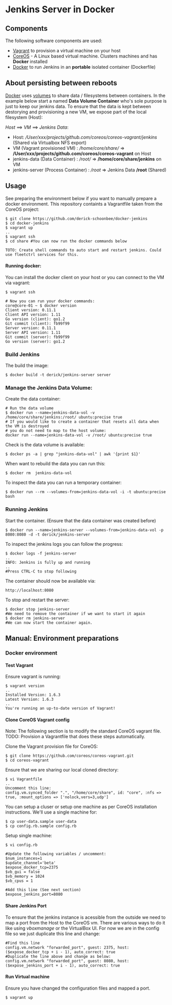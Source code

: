 # Jenkins Server in Docker

## Components

The following software components are used:

- [Vagrant](http://www.vagrantup.com/) to provision a virtual machine on your host
- [CoreOS](https://coreos.com/) - A Linux based virtual machine. Clusters machines and has **Docker** installed
- [Docker](https://docs.docker.com/) to run Jenkins in an **portable** isolated container (Dockerfile)

## About persisting between reboots

[Docker](https://docs.docker.com/) uses [volumes](https://docs.docker.com/userguide/dockervolumes/) to share data / filesystems between containers. In the example below start a named **Data Volume Container** who's sole purpose is just to keep our jenkins data. To ensure that the data is kept between destorying and provisioning a new VM, we expose part of the local filesystem (Host):

   *Host* ==> *VM* ==> *Jenkins Data*:

  - Host: */User/xxx/projects/github.com/coreos/coreos-vagrant/jenkins* (Shared via Virtualbox NFS export)
  - VM (Vagrant provisioned VM) : */home/core/share/* => **/User/xxx/projects/github.com/coreos/coreos-vagrant** on Host
  - jenkins-data (Data Container) :  */root/* => **/home/core/share/jenkins** on VM
  - jenkins-server (Process Container) : */root* => Jenkins Data **/root** (Shared)

## Usage

See preparing the environment below if you want to manually prepare a docker environment. This repository containts a Vagrantfile taken from the CoreOS project:

    $ git clone https://github.com/derick-schoonbee/docker-jenkins
    $ cd docker-jenkins
    $ vagrant up
    ..
    $ vagrant ssh
    $ cd share #You can now run the docker commands below

    TOTO: Create shell commands to auto start and restart jenkins. Could use fleetctrl services for this.

#### Running docker:

You can install the docker client on your host or you can connect to the VM via vagrant:

    $ vagrant ssh

    # Now you can run your docker commands:
    core@core-01 ~ $ docker version
    Client version: 0.11.1
    Client API version: 1.11
    Go version (client): go1.2
    Git commit (client): fb99f99
    Server version: 0.11.1
    Server API version: 1.11
    Git commit (server): fb99f99
    Go version (server): go1.2


### Build Jenkins

The build the image:

    $ docker build -t derick/jenkins-server server

### Manage the Jenkins Data Volume:

Create the data container:

    # Run the data volume
    $ docker run --name=jenkins-data-vol -v /home/core/share/jenkins:/root/ ubuntu:precise true
    # If you would like to create a container that resets all data when the VM is destroyed
    # you do not need to map to the host volume:
    docker run --name=jenkins-data-vol -v /root/ ubuntu:precise true

Check is the data volume is available:

    $ docker ps -a | grep "jenkins-data-vol" | awk '{print $1}'

When want to rebuild the data you can run this:

    $ docker rm  jenkins-data-vol

To inspect the data you can run a temporary container:

    $ docker run --rm --volumes-from=jenkins-data-vol -i -t ubuntu:precise bash

### Running Jenkins
Start the container. (Ensure that the data container was created before)

    $ docker run --name=jenkins-server --volumes-from=jenkins-data-vol -p 8080:8080 -d -t derick/jenkins-server

To inspect the jenkins logs you can follow the progress:

    $ docker logs -f jenkins-server
    ..
    INFO: Jenkins is fully up and running
    ..
    #Press CTRL-C to stop following

The container should now be available via:

    http://localhost:8080


To stop and restart the server:

    $ docker stop jenkins-server
    #We need to remove the container if we want to start it again
    $ docker rm jenkins-server
    #We can now start the container again.

## Manual: Environment preparations

### Docker environment

#### Test Vagrant

Ensure vagrant is running:

    $ vagrant version
    ..
    Installed Version: 1.6.3
    Latest Version: 1.6.3
    ..
    You're running an up-to-date version of Vagrant!

#### Clone CoreOS Vagrant config

Note: The following section is to modify the standard CoreOS vagrant file. TODO: Provision a Vagrantfile that does these steps automatically.

Clone the Vagrant provision file for CoreOS:

    $ git clone https://github.com/coreos/coreos-vagrant.git
    $ cd coreos-vagrant

Ensure that we are sharing our local cloned directory:

    $ vi Vagrantfile
    ..
    Uncomment this line:
    config.vm.synced_folder ".", "/home/core/share", id: "core", :nfs => true, :mount_options => ['nolock,vers=3,udp']


You can setup a cluser or setup one machine as per CoreOS installation instructions. We'll use a single machine for:

    $ cp user-data.sample user-data
    $ cp config.rb.sample config.rb

Setup single machine:

    $ vi config.rb

    #Update the following variables / uncomment:
    $num_instances=1
    $update_channel='beta'
    $expose_docker_tcp=2375
    $vb_gui = false
    $vb_memory = 1024
    $vb_cpus = 1

    #Add this line (See next section)
    $expose_jenkins_port=8080

#### Share Jenkins Port

To ensure that the jenkins instance is acessible from the outside we need to map a port from the Host to the CoreOS vm. There are various ways to do it like using *vboxmanage* or the VirtualBox UI. For now we are in the config file so we just duplicate this line and change:

    #Find this line
    config.vm.network "forwarded_port", guest: 2375, host: ($expose_docker_tcp + i - 1), auto_correct: true
    #Duplicate the line above and change as below:
    config.vm.network "forwarded_port", guest: 8080, host: ($expose_jenkins_port + i - 1), auto_correct: true


#### Run Virtual machine

Ensure you have changed the configuration files and mapped a port.

    $ vagrant up


